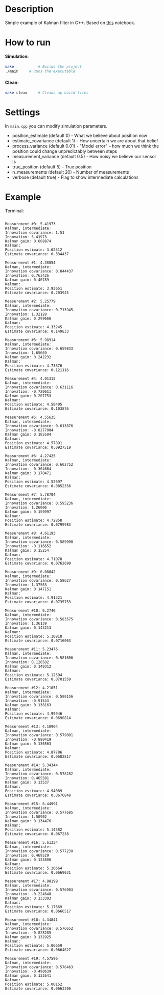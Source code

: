 # Description
Simple example of Kalman filter in C++. Based on [this](https://www.kaggle.com/code/max398434434/1d-kalman-filter) notebook.

# How to run

#### Simulation:
```bash
make           # Builds the project
./main     # Runs the executable
```

#### Clean:
```bash
make clean     # Cleans up build files
```

# Settings
In `main.cpp` you can modify simulation parameters.
- position_estimate (default 0) - What we believe about position now
- estimate_covariance (default 1) - How uncertain we are about that belief
- process_variance (default 0.01) - "Model error" – how much we think the position could change unpredictably between steps
- measurement_variance (default 0.5) - How noisy we believe our sensor is
- true_position (default 5) - True position
- n_measurements (default 20) - Number of measurements
- verbose (default true) - Flag to show intermediate calculations


# Example
Terminal:
```terminal

Measurement #0: 5.41973
Kalman, intermediate:
Innovation covariance: 1.51
Innovation: 5.41973
Kalman gain: 0.668874
Kalman:
Position estimate: 3.62512
Estimate covariance: 0.334437

Measurement #1: 4.38854
Kalman, intermediate:
Innovation covariance: 0.844437
Innovation: 0.763426
Kalman gain: 0.40789
Kalman:
Position estimate: 3.93651
Estimate covariance: 0.203945

Measurement #2: 5.25779
Kalman, intermediate:
Innovation covariance: 0.713945
Innovation: 1.32128
Kalman gain: 0.299666
Kalman:
Position estimate: 4.33245
Estimate covariance: 0.149833

Measurement #3: 5.98914
Kalman, intermediate:
Innovation covariance: 0.659833
Innovation: 1.65669
Kalman gain: 0.242232
Kalman:
Position estimate: 4.73376
Estimate covariance: 0.121116

Measurement #4: 4.01315
Kalman, intermediate:
Innovation covariance: 0.631116
Innovation: -0.720611
Kalman gain: 0.207753
Kalman:
Position estimate: 4.58405
Estimate covariance: 0.103876

Measurement #5: 4.55635
Kalman, intermediate:
Innovation covariance: 0.613876
Innovation: -0.0277004
Kalman gain: 0.185504
Kalman:
Position estimate: 4.57891
Estimate covariance: 0.0927519

Measurement #6: 4.27425
Kalman, intermediate:
Innovation covariance: 0.602752
Innovation: -0.304664
Kalman gain: 0.170471
Kalman:
Position estimate: 4.52697
Estimate covariance: 0.0852356

Measurement #7: 5.78704
Kalman, intermediate:
Innovation covariance: 0.595236
Innovation: 1.26006
Kalman gain: 0.159997
Kalman:
Position estimate: 4.72858
Estimate covariance: 0.0799983

Measurement #8: 4.61193
Kalman, intermediate:
Innovation covariance: 0.589998
Innovation: -0.116652
Kalman gain: 0.15254
Kalman:
Position estimate: 4.71078
Estimate covariance: 0.0762699

Measurement #9: 6.08642
Kalman, intermediate:
Innovation covariance: 0.58627
Innovation: 1.37563
Kalman gain: 0.147151
Kalman:
Position estimate: 4.91321
Estimate covariance: 0.0735753

Measurement #10: 6.2746
Kalman, intermediate:
Innovation covariance: 0.583575
Innovation: 1.36139
Kalman gain: 0.143213
Kalman:
Position estimate: 5.10818
Estimate covariance: 0.0716063

Measurement #11: 5.23476
Kalman, intermediate:
Innovation covariance: 0.581606
Innovation: 0.126582
Kalman gain: 0.140312
Kalman:
Position estimate: 5.12594
Estimate covariance: 0.0701559

Measurement #12: 4.21051
Kalman, intermediate:
Innovation covariance: 0.580156
Innovation: -0.91543
Kalman gain: 0.138163
Kalman:
Position estimate: 4.99946
Estimate covariance: 0.0690814

Measurement #13: 4.10904
Kalman, intermediate:
Innovation covariance: 0.579081
Innovation: -0.890419
Kalman gain: 0.136563
Kalman:
Position estimate: 4.87786
Estimate covariance: 0.0682817

Measurement #14: 5.34344
Kalman, intermediate:
Innovation covariance: 0.578282
Innovation: 0.465581
Kalman gain: 0.13537
Kalman:
Position estimate: 4.94089
Estimate covariance: 0.0676848

Measurement #15: 6.44991
Kalman, intermediate:
Innovation covariance: 0.577685
Innovation: 1.50902
Kalman gain: 0.134476
Kalman:
Position estimate: 5.14382
Estimate covariance: 0.067238

Measurement #16: 5.61334
Kalman, intermediate:
Innovation covariance: 0.577238
Innovation: 0.469529
Kalman gain: 0.133806
Kalman:
Position estimate: 5.20664
Estimate covariance: 0.0669031

Measurement #17: 4.98199
Kalman, intermediate:
Innovation covariance: 0.576903
Innovation: -0.224648
Kalman gain: 0.133303
Kalman:
Position estimate: 5.17669
Estimate covariance: 0.0666517

Measurement #18: 4.34841
Kalman, intermediate:
Innovation covariance: 0.576652
Innovation: -0.828285
Kalman gain: 0.132925
Kalman:
Position estimate: 5.06659
Estimate covariance: 0.0664627

Measurement #19: 4.57596
Kalman, intermediate:
Innovation covariance: 0.576463
Innovation: -0.490639
Kalman gain: 0.132641
Kalman:
Position estimate: 5.00152
Estimate covariance: 0.0663206
```
